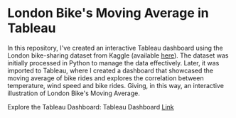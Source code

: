 # London Bike's Moving Average in Tableau

In this repository, I've created an interactive Tableau dashboard using the London bike-sharing dataset from Kaggle (available [here](https://www.kaggle.com/datasets/hmavrodiev/london-bike-sharing-dataset)). The dataset was initially processed in Python to manage the data effectively. Later, it was imported to Tableau, where I created a dashboard that showcased the moving average of bike rides and explores the correlation between temperature, wind speed and bike rides. Giving, in this way, an interactive illustration of London Bike's Moving Average.

Explore the Tableau Dashboard: Tableau Dashboard [Link](https://public.tableau.com/app/profile/nicolle.maritza.chuquilin/viz/ProjectBikesMovingAverage/Dashboard1)


